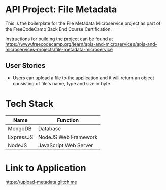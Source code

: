 # API Project: File Metadata
This is the boilerplate for the File Metadata Microservice project as part of the FreeCodeCamp Back End Course Certification.

Instructions for building the project can be found at https://www.freecodecamp.org/learn/apis-and-microservices/apis-and-microservices-projects/file-metadata-microservice

## User Stories
- Users can upload a file to the application and it will return an object consisting of file's name, type and size in byte.

# Tech Stack
| Name | Function |
|-----------------|-----------------|
| MongoDB | Database| 
| ExpressJS | NodeJS Web Framework | 
| NodeJS | JavaScript Web Server | 

# Link to Application
https://upload-metadata.glitch.me


